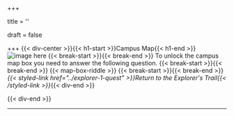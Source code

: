 +++

title = ''

draft = false

+++
{{< div-center >}}{{< h1-start >}}Campus Map{{< h1-end >}}
![image here](../images/chest-3.png#center)
{{< break-start >}}{{< break-end >}}
To unlock the campus map box you need to answer the following question. {{< break-start >}}{{< break-end >}}
{{< map-box-riddle >}}
{{< break-start >}}{{< break-end >}}
*{{< styled-link href="../explorer-1-quest" >}}Return to the Explorer's Trail{{< /styled-link >}}*{{< div-end >}}

{{< div-end >}}
___
